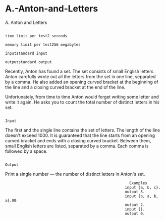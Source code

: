 # A.-Anton-and-Letters
A. Anton and Letters


                                                                              time limit per test2 seconds
                                                                              memory limit per test256 megabytes
                                                                                  inputstandard input
                                                                                  outputstandard output
Recently, Anton has found a set. The set consists of small English letters. Anton carefully wrote out all the letters from the set in one line, separated by a comma. He also added an opening curved bracket at the beginning of the line and a closing curved bracket at the end of the line.

Unfortunately, from time to time Anton would forget writing some letter and write it again. He asks you to count the total number of distinct letters in his set.

                                                                                Input
The first and the single line contains the set of letters. The length of the line doesn't exceed 1000. It is guaranteed that the line starts from an opening curved bracket and ends with a closing curved bracket. Between them, small English letters are listed, separated by a comma. Each comma is followed by a space.

                                                                                Output
Print a single number — the number of distinct letters in Anton's set.

                                                            Examples
                                                          input {a, b, c}.
                                                          output 3.
                                                          input {b, a, b, a}.00
                                                          output 2.
                                                          input {}.
                                                          output 0.
